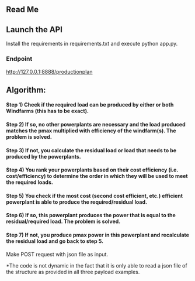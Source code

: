 ## Read Me

## Launch the API

Install the requirements in requirements.txt and execute python app.py.

### Endpoint

http://127.0.0.1:8888/productionplan

## Algorithm:

#### Step 1) Check if the required load can be produced by either or both Windfarms (this has to be exact).

#### Step 2) If so, no other powerplants are necessary and the load produced matches the pmax multiplied with efficiency of the windfarm(s). The problem is solved.

#### Step 3) If not, you calculate the residual load or load that needs to be produced by the powerplants.

#### Step 4) You rank your powerplants based on their cost efficiency (i.e. cost/efficiency) to determine the order in which they will be used to meet the required loads.

#### Step 5) You check if the most cost (second cost efficient, etc.) efficient powerplant is able to produce the required/residual load.

#### Step 6) If so, this powerplant produces the power that is equal to the residual/required load. The problem is solved.

#### Step 7) If not, you produce pmax power in this powerplant and recalculate the residual load and go back to step 5.

Make POST request with json file as input.

\*The code is not dynamic in the fact that it is only able to read a json file of the structure as provided in all three payload examples.
